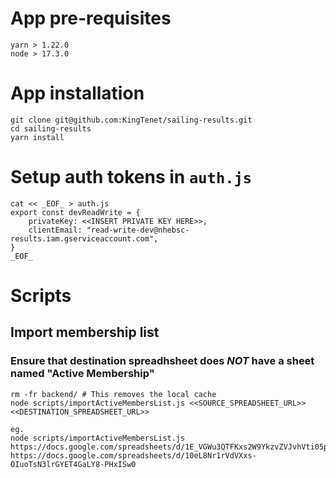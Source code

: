 # App pre-requisites
```
yarn > 1.22.0
node > 17.3.0
```

# App installation
```
git clone git@github.com:KingTenet/sailing-results.git
cd sailing-results
yarn install
```

# Setup auth tokens in `auth.js`
```
cat << _EOF_ > auth.js
export const devReadWrite = {
    privateKey: <<INSERT PRIVATE KEY HERE>>,
    clientEmail: "read-write-dev@nhebsc-results.iam.gserviceaccount.com",
}
_EOF_
```

# Scripts
## Import membership list
### Ensure that destination spreadhsheet does *NOT* have a sheet named "Active Membership"
```
rm -fr backend/ # This removes the local cache
node scripts/importActiveMembersList.js <<SOURCE_SPREADSHEET_URL>> <<DESTINATION_SPREADSHEET_URL>>

eg.
node scripts/importActiveMembersList.js https://docs.google.com/spreadsheets/d/1E_VGWu3QTFKxs2W9YkzvZVJvhVti05pmvpPSxk3L2js https://docs.google.com/spreadsheets/d/10eL8Nr1rVdVXxs-OIuoTsN3lrGYET4GaLY8-PHxISw0
```
